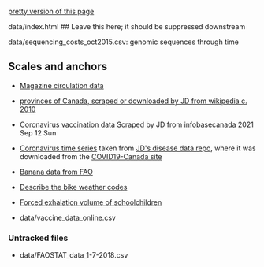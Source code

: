 
[pretty version of this page](index.html)

data/index.html ## Leave this here; it should be suppressed downstream

data/sequencing_costs_oct2015.csv: genomic sequences through time

## Scales and anchors

* [Magazine circulation data](data/circulation.csv)

* [provinces of Canada, scraped or downloaded by JD from wikipedia c. 2010](data/canada.tsv)

* [Coronavirus vaccination data](data/canada_vaccines.tsv) Scraped by JD from [infobasecanada](https://health-infobasecanada.ca/covid-19/vaccination-coverage/) 2021 Sep 12	Sun

* [Coronavirus time series](data/coronaCA.csv) taken from [JD's disease data repo](https://github.com/mac-theobio/Disease_data.git), where it was downloaded from the [COVID19-Canada site](https://wzmli.github.io/COVID19-Canada/README.md)

* [Banana data from FAO](data/FAOSTAT_data_1-7-2018.csv)

* [Describe the bike weather codes](data/bike_weather.csv)
* [Forced exhalation volume of schoolchildren](data/fev.csv)
* data/vaccine_data_online.csv


### Untracked files ###

* data/FAOSTAT_data_1-7-2018.csv
